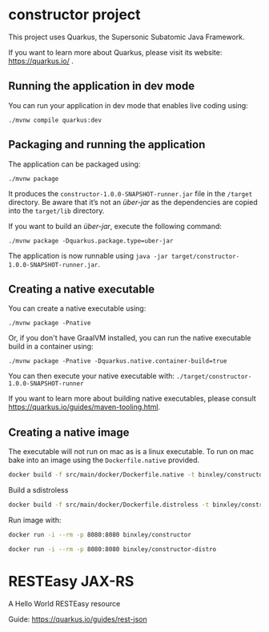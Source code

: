 # constructor project

This project uses Quarkus, the Supersonic Subatomic Java Framework.

If you want to learn more about Quarkus, please visit its website: https://quarkus.io/ .

## Running the application in dev mode

You can run your application in dev mode that enables live coding using:
```shell script
./mvnw compile quarkus:dev
```

## Packaging and running the application

The application can be packaged using:
```shell script
./mvnw package
```
It produces the `constructor-1.0.0-SNAPSHOT-runner.jar` file in the `/target` directory.
Be aware that it’s not an _über-jar_ as the dependencies are copied into the `target/lib` directory.

If you want to build an _über-jar_, execute the following command:
```shell script
./mvnw package -Dquarkus.package.type=uber-jar
```

The application is now runnable using `java -jar target/constructor-1.0.0-SNAPSHOT-runner.jar`.

## Creating a native executable

You can create a native executable using: 
```shell script
./mvnw package -Pnative
```

Or, if you don't have GraalVM installed, you can run the native executable build in a container using: 
```shell script
./mvnw package -Pnative -Dquarkus.native.container-build=true
```

You can then execute your native executable with: `./target/constructor-1.0.0-SNAPSHOT-runner`

If you want to learn more about building native executables, please consult https://quarkus.io/guides/maven-tooling.html.

## Creating a native image

The executable will not run on mac as is a linux executable. To run on mac bake into an image using the 
`Dockerfile.native` provided.

```bash
docker build -f src/main/docker/Dockerfile.native -t binxley/constructor .
```

Build a sdistroless

```bash
docker build -f src/main/docker/Dockerfile.distroless -t binxley/constructor-distro .
```

Run image with:

```bash
docker run -i --rm -p 8080:8080 binxley/constructor
```

```bash
docker run -i --rm -p 8080:8080 binxley/constructor-distro
```


# RESTEasy JAX-RS

<p>A Hello World RESTEasy resource</p>

Guide: https://quarkus.io/guides/rest-json
